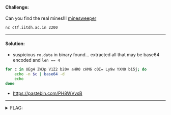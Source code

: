 #### Challenge:

Can you find the real mines!!! [minesweeper](./minesweeper ":ignore")

`nc ctf.iitdh.ac.in 2200`

---

#### Solution:

- suspicious `ro.data` in binary found... extracted all that may be base64 encoded and `len == 4`

```bash
for c in UEg4 ZWJp V1Z2 b20v aHR0 cHM6 c0I= Ly9w YXN0 bi5j; do
    echo -n $c | base64 -d
    echo
done
```

- https://pastebin.com/PH8WVvsB

---

<details><summary>FLAG:</summary>

```
Parsec{C0nGratsss_y0u_R_Aa_GameR}
```

</details>
<br/>
